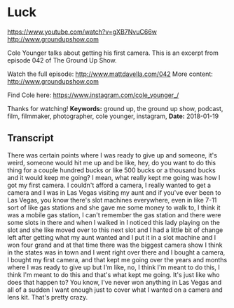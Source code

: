 # Luck
https://www.youtube.com/watch?v=gXB7NvuC66w
http://www.groundupshow.com

Cole Younger talks about getting his first camera. This is an excerpt from episode 042 of The Ground Up Show.

Watch the full episode: http://www.mattdavella.com/042
More content: http://www.groundupshow.com

Find Cole here:  https://www.instagram.com/cole_younger_/

Thanks for watching!
**Keywords:** ground up, the ground up show, podcast, film, filmmaker, photographer, cole younger, instagram, 
**Date:** 2018-01-19

## Transcript
 There was certain points where I was ready to give up and someone, it's weird, someone would hit me up and be like, hey, do you want to do this thing for a couple hundred bucks or like 500 bucks or a thousand bucks and it would keep me going? I mean, what really kept me going was how I got my first camera. I couldn't afford a camera, I really wanted to get a camera and I was in Las Vegas visiting my aunt and if you've ever been to Las Vegas, you know there's slot machines everywhere, even in like 7-11 sort of like gas stations and she gave me some money to walk to, I think it was a mobile gas station, I can't remember the gas station and there were some slots in there and when I walked in I noticed this lady playing on the slot and she like moved over to this next slot and I had a little bit of change left after getting what my aunt wanted and I put it in a slot machine and I won four grand and at that time there was the biggest camera show I think in the states was in town and I went right over there and I bought a camera, I bought my first camera, and that kept me going over the years and months where I was ready to give up but I'm like, no, I think I'm meant to do this, I think I'm meant to do this and that's what kept me going. It's just like who does that happen to? You know, I've never won anything in Las Vegas and all of a sudden I want enough just to cover what I wanted on a camera and lens kit. That's pretty crazy.
